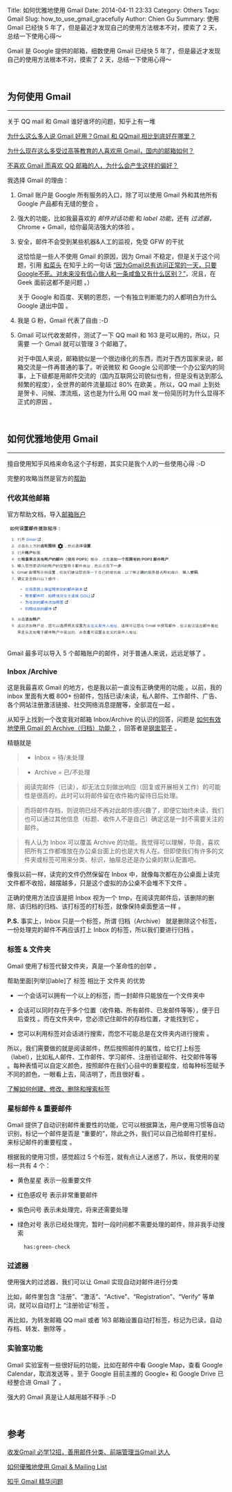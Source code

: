 Title: 如何优雅地使用 Gmail 
Date: 2014-04-11 23:33
Category: Others
Tags: Gmail 
Slug: how_to_use_gmail_gracefully
Author: Chien Gu
Summary: 使用 Gmail 已经快 5 年了，但是最近才发现自己的使用方法根本不对，摸索了 2 天，总结一下使用心得～

Gmail 是 Google 提供的邮箱，细数使用 Gmail 已经快 5 年了，但是最近才发现自己的使用方法根本不对，摸索了 2 天，总结一下使用心得～

<br>

## 为何使用 Gmail
* * *

关于 QQ mail 和 Gmail 谁好谁坏的问题，知乎上有一堆

[为什么这么多人说 Gmail 好用？Gmail 和 QQmail 相比到底好在哪里？][question1]

[为什么现在这么多受过高等教育的人喜欢用 Gmail，国内的邮箱如何？][question2]

[不喜欢 Gmail 而喜欢 QQ 邮箱的人，为什么会产生这样的偏好？][question3]

我选择 Gmail 的理由：

1. Gmail 账户是 Google 所有服务的入口，除了可以使用 Gmail 外和其他所有 Google 产品都有无缝的整合 。

2. 强大的功能，比如我最喜欢的 *邮件对话功能* 和 *label 功能*，还有 *过滤器*，Chrome + Gmail，给你最简洁强大的体验 。

3. 安全，邮件不会受到某些机器&人工的监视，免受 GFW 的干扰
    
    这恰恰是一些人不使用 Gmail 的原因，因为 Gmail 不稳定，但是关于这个问题，引用 [和菜头][hecaitou] 在知乎上的一句话 [“因为Gmail总有访问正常的一天，只要Google不死。对未来没有信心做人和一条咸鱼又有什么区别？”][answer1]，况且，在 Geek 面前这都不是问题 。）

    关于 Google 和百度、天朝的恩怨，一个有独立判断能力的人都明白为什么 Google 退出中国 。

4. 我是 G 粉，Gmail 代表了自由 :-D

5.  Gmail 可以代收发邮件，测试了一下 QQ mail 和 163 是可以用的，所以，只需要 一个 Gmail 就可以管理 3 个邮箱了。

    对于中国人来说，邮箱貌似是一个很边缘化的东西，而对于西方国家来说，邮箱交流是一件再普通的事了。听说微软 和 Google 公司即使一个办公室内的同事，上下级都是用邮件交流的（国内互联网公司貌似也有，但是没有达到那么频繁的程度），全世界的邮件流量超过 80% 在欧美 。所以，QQ mail 上到处是贺卡、问候、漂流瓶，这也是为什么用 QQ mail 发一份简历时为什么显得不正式的原因 。

[question1]: http://www.zhihu.com/question/20010081
[question2]: http://www.zhihu.com/question/19606703
[question3]: http://www.zhihu.com/question/19724238
[hecaitou]: http://www.zhihu.com/people/hecaitou
[answer1]: http://www.zhihu.com/question/19580396

<br>

## 如何优雅地使用 Gmail
* * *

擅自使用知乎风格来命名这个子标题，其实只是我个人的一些使用心得 :-D

完整的攻略当然是官方的[帮助][help]

### 代收其他邮箱

官方帮助文档，导入[邮箱账户][import]

![import](/images/how-to-use-gmail-gracefully/import.png)

Gmail 最多可以导入 5 个邮箱账户的邮件，对于普通人来说，远远足够了 。

### Inbox /Archive

这是我最喜欢 Gmail 的地方，也是我以前一直没有正确使用的功能 。以前，我的 inbox 里面有大概 800+  份邮件，包括已读/未读，私人邮件、工作邮件、广告、各个网站注册激活链接、社交网络消息提醒等，全部混在一起 。

从知乎上找到一个改变我对邮箱 Inbox/Archive 的认识的回答，问题是 [如何有效地使用 Gmail 的 Archive（归档）功能？][question5] ，回答者是[钢盅郭子][answer2] 。

精髓就是

> + Inbox = 待/未处理

> + Archive = 已/不处理

> 阅读完邮件（已读），却无法立刻做出响应（回复或开展相关工作）的可能性是很高的，此时可以将邮件留在收件箱内留待日后处理。

> 而将邮件存档，则说明已经不再对此邮件感兴趣了，即便它始终未读，我们也可以通过其他信息（标题、收件人不是自己）确定这是一封不需要关注的邮件。

> 有人认为 Inbox 可以覆盖 Archive 的功能。我觉得可以理解，毕竟，喜欢把所有工作都堆放在办公桌台面上的也是大有人在。但即使我们有许多的文件夹或标签可用来分类、标识，抽屉总还是办公桌的默认配置吧。

像我以前一样，读完的文件仍然保留在 Inbox 中，就像每次都在办公桌面上读完文件都不收拾，越摆越多，只是这个虚拟的办公桌不会堆不下文件 。

正确的使用方法应该是把 Inbox 视为一个 tmp，在阅读完邮件后，该删除的删除、该归档的归档、该打标签的打标签，就像保持桌面整洁一样 。

**P.S.** 事实上，Inbox 只是一个标签，所谓 归档（Archive） 就是删除这个标签，一份处理完的邮件不再应该打上 Inbox 的标签，所以我们要进行归档 。

### 标签 & 文件夹

Gmail 使用了标签代替文件夹，真是一个革命性的创举 。

帮助里面[列举][lable]了 标签 相比于 文件夹 的优势

+ 一个会话可以拥有一个以上的标签，而一封邮件只能放在一个文件夹中

+ 会话可以同时存在于多个位置（收件箱、所有邮件、已发邮件等等），便于日后查找 。而在文件夹中，您必须记住邮件的存档位置，才能找到它 。

+ 您可以利用标签对会话进行搜索，而您不可能总是在文件夹内进行搜索 。

所以，我们需要做的就是阅读邮件，然后按照邮件的属性，给它打上标签（label），比如私人邮件、工作邮件、学习邮件、注册验证邮件、社交邮件等等 。每种表情可以自定义颜色，按照邮件在我们心目中的重要程度，给每种标签赋予不同的颜色，一眼看上去，简洁明了，而且很好看 。

[了解如何创建、修改、删除和搜索标签][how-to-use-label]

### 星标邮件 & 重要邮件

Gmail 提供了自动识别邮件重要性的功能，它可以根据算法，用户使用习惯等自动识别，标记一个邮件是否是 “重要的”，除此之外，我们可以自己给邮件打星标，来标记邮件的重要程度 。

根据我的使用习惯，感觉超过 5 个标签，就有点让人迷惑了，所以，我使用的星标一共有 4 个：

+ 黄色星星   表示一般重要文件
+ 红色感叹号 表示非常重要邮件
+ 紫色问号   表示未处理完，将来还需要处理
+ 绿色对号   表示已经处理完，暂时一段时间都不需要处理的邮件，除非我手动搜索

        has:green-check

### 过滤器

使用强大的过滤器，我们可以让 Gmail 实现自动对邮件进行分类

比如，邮件里包含 “注册”、“激活”、“Active”、“Registration”、“Verify” 等单词，就可以自动打上 “注册验证”标签 。

再比如，为转发邮箱 QQ mail 或者 163 邮箱设置自动打标签，标记为已读，自动存档、转发、删除等 。

### 实验室功能

Gmail 实验室有一些很好玩的功能，比如在邮件中看 Google Map，查看 Google Calendar，取消发送等 。至于 Google 目前主推的 Google+ 和 Google Drive 已经整合进 Gmail 了 。

强大的 Gmail 真是让人越用越不释手 :-D

[help]: https://support.google.com/mail/?hl=zh-Hans#topic=3394144
[import]: https://support.google.com/mail/answer/21289?hl=zh-Hans&ref_topic=3394220
[question4]: http://www.zhihu.com/question/20042480
[question5]: http://www.zhihu.com/question/20042480
[answer2]: http://www.zhihu.com/people/unogzx
[label]: https://support.google.com/mail/answer/10708?hl=zh-Hans&ref_topic=3403522
[how-to-use-label]: https://support.google.com/mail/answer/118708?rd=1

<br>

## 参考
[收发Gmail 必学12招，善用邮件分类、前端管理当Gmail 达人](http://xuyazhou.com/archives/248)

[如何優雅地使用 Gmail & Mailing List](http://blog.acgtyrant.com/how-to-use-gmail-and-mailinglist-correctly.html)

[知乎 Gmail 精华问题](http://www.zhihu.com/topic/19550519/top-answers?page=1)
